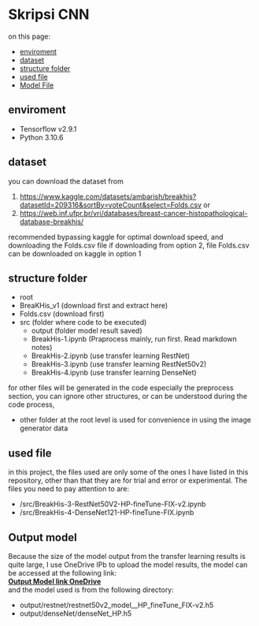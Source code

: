 # Skripsi CNN

on this page:
- [enviroment](#enviroment)
- [dataset](#dataset)
- [structure folder](#structure-folder)
- [used file](#used-file)
- [Model File](#output-model)

## enviroment

- Tensorflow v2.9.1
- Python 3.10.6

## dataset

you can download the dataset from 
1. https://www.kaggle.com/datasets/ambarish/breakhis?datasetId=209316&sortBy=voteCount&select=Folds.csv or 
2. https://web.inf.ufpr.br/vri/databases/breast-cancer-histopathological-database-breakhis/

recommended bypassing kaggle for optimal download speed, and downloading the Folds.csv file if downloading from option 2, file Folds.csv can be downloaded on kaggle in option 1

## structure folder

- root
- BreaKHis_v1 (download first and extract here)
- Folds.csv (download first)
- src (folder where code to be executed)
  - output (folder model result saved)
  - BreakHis-1.ipynb (Praprocess mainly, run first. Read markdown notes)
  - BreakHis-2.ipynb (use transfer learning RestNet)
  - BreakHis-3.ipynb (use transfer learning RestNet50v2)
  - BreakHis-4.ipynb (use transfer learning DenseNet)

for other files will be generated in the code especially the preprocess section, you can ignore other structures, or can be understood during the code process,
- other folder at the root level is used for convenience in using the image generator data

## used file

in this project, the files used are only some of the ones I have listed in this repository, other than that they are for trial and error or experimental. The files you need to pay attention to are:
- /src/BreakHis-3-RestNet50V2-HP-fineTune-FIX-v2.ipynb 
- /src/BreakHis-4-DenseNet121-HP-fineTune-FIX.ipynb 

## Output model

Because the size of the model output from the transfer learning results is quite large, I use OneDrive IPb to upload the model results, the model can be accessed at the following link:  
[**Output Model link OneDrive**](https://appsipbacid-my.sharepoint.com/:f:/g/personal/muhamad_tobiaja232_apps_ipb_ac_id/EprpGn2mHMBHlHqsoP-TOA0B02LHNwdZeujJ4Aezl04kBA?e=I3tyYs)  
and the model used is from the following directory:
- output/restnet/restnet50v2_model__HP_fineTune_FIX-v2.h5 
- output/denseNet/denseNet_HP.h5 